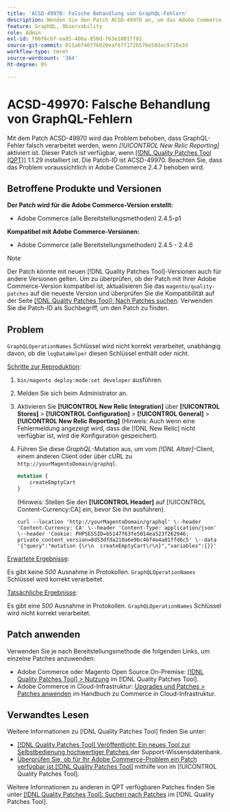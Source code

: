 ```yaml
---
title: 'ACSD-49970: Falsche Behandlung von GraphQL-Fehlern'
description: Wenden Sie den Patch ACSD-49970 an, um das Adobe Commerce-Problem zu beheben, bei dem GraphQL-Fehler falsch verarbeitet werden, wenn [!UICONTROL New Relic Reporting] aktiviert ist.
feature: GraphQL, Observability
role: Admin
exl-id: f06f6cbf-ea85-406a-850d-f63e1001ff82
source-git-commit: 011a6f46f76029eaf67f172b576e58dac9710a3d
workflow-type: tm+mt
source-wordcount: '364'
ht-degree: 0%

---
```


# ACSD-49970: Falsche Behandlung von GraphQL-Fehlern

Mit dem Patch ACSD-49970 wird das Problem behoben, dass GraphQL-Fehler falsch verarbeitet werden, wenn *[!UICONTROL New Relic Reporting]* aktiviert ist. Dieser Patch ist verfügbar, wenn [[!DNL Quality Patches Tool (QPT)]](https://experienceleague.adobe.com/de/docs/commerce-operations/tools/quality-patches-tool/quality-patches-tool-to-self-serve-quality-patches) 1.1.29 installiert ist. Die Patch-ID ist ACSD-49970. Beachten Sie, dass das Problem voraussichtlich in Adobe Commerce 2.4.7 behoben wird.

## Betroffene Produkte und Versionen

**Der Patch wird für die Adobe Commerce-Version erstellt:**

* Adobe Commerce (alle Bereitstellungsmethoden) 2.4.5-p1

**Kompatibel mit Adobe Commerce-Versionen:**

* Adobe Commerce (alle Bereitstellungsmethoden) 2.4.5 - 2.4.6

>[!NOTE]
>
>Der Patch könnte mit neuen [!DNL Quality Patches Tool]-Versionen auch für andere Versionen gelten. Um zu überprüfen, ob der Patch mit Ihrer Adobe Commerce-Version kompatibel ist, aktualisieren Sie das `magento/quality-patches` auf die neueste Version und überprüfen Sie die Kompatibilität auf der Seite [[!DNL Quality Patches Tool]: Nach Patches suchen](https://experienceleague.adobe.com/tools/commerce-quality-patches/index.html?lang=de). Verwenden Sie die Patch-ID als Suchbegriff, um den Patch zu finden.

## Problem

`GraphQLOperationNames` Schlüssel wird nicht korrekt verarbeitet, unabhängig davon, ob die `logDataHelper` diesen Schlüssel enthält oder nicht.

<u>Schritte zur Reproduktion</u>:

1. `bin/magento deploy:mode:set developer` ausführen.
1. Melden Sie sich beim Administrator an.
1. Aktivieren Sie **[!UICONTROL New Relic Integration]** über **[!UICONTROL Stores]** > **[!UICONTROL Configuration]** > **[!UICONTROL General]** > **[!UICONTROL New Relic Reporting]**
(Hinweis: Auch wenn eine Fehlermeldung angezeigt wird, dass die [!DNL New Relic] nicht verfügbar ist, wird die Konfiguration gespeichert).
1. Führen Sie diese *GraphQL*-Mutation aus, um vom *[!DNL Altair]*-Client, einem anderen Client oder über cURL zu `http://yourMagentoDomain/graphql`.

   ```GraphQL
   mutation {
       createEmptyCart
   }
   ```

   (Hinweis: Stellen Sie den **[!UICONTROL Header]** auf [!UICONTROL Content-Currency:CA] ein, bevor Sie ihn ausführen).

   ```cURL
   curl --location 'http://yourMagentoDomain/graphql' \--header 'Content-Currency: CA' \--header 'Content-Type: application/json' \--header 'Cookie: PHPSESSID=b5147f63fe5014ea523f262946; private_content_version=8d53dfda210a6e9bc46f4e4a01ffd6c5' \--data '{"query":"mutation {\r\n  createEmptyCart\r\n}","variables":{}}'
   ```

<u>Erwartete Ergebnisse</u>:

Es gibt keine *500* Ausnahme in Protokollen. `GraphQLOperationNames` Schlüssel wird korrekt verarbeitet.

<u>Tatsächliche Ergebnisse</u>:

Es gibt eine *500* Ausnahme in Protokollen. `GraphQLOperationNames` Schlüssel wird nicht korrekt verarbeitet.

## Patch anwenden

Verwenden Sie je nach Bereitstellungsmethode die folgenden Links, um einzelne Patches anzuwenden:

* Adobe Commerce oder Magento Open Source On-Premise: [[!DNL Quality Patches Tool] > Nutzung](/help/tools/quality-patches-tool/usage.md) im [!DNL Quality Patches Tool].
* Adobe Commerce in Cloud-Infrastruktur: [Upgrades und Patches > Patches anwenden](https://experienceleague.adobe.com/docs/commerce-cloud-service/user-guide/develop/upgrade/apply-patches.html?lang=de) im Handbuch zu Commerce in Cloud-Infrastruktur.

## Verwandtes Lesen

Weitere Informationen zu [!DNL Quality Patches Tool] finden Sie unter:

* [[!DNL Quality Patches Tool] Veröffentlicht: Ein neues Tool zur Selbstbedienung hochwertiger Patches ](https://experienceleague.adobe.com/de/docs/commerce-operations/tools/quality-patches-tool/quality-patches-tool-to-self-serve-quality-patches) der Support-Wissensdatenbank.
* [Überprüfen Sie, ob für Ihr Adobe Commerce-Problem ein Patch verfügbar ist [!DNL Quality Patches Tool]](/help/tools/quality-patches-tool/patches-available-in-qpt/check-patch-for-magento-issue-with-magento-quality-patches.md) mithilfe von im [!UICONTROL Quality Patches Tool].


Weitere Informationen zu anderen in QPT verfügbaren Patches finden Sie unter [[!DNL Quality Patches Tool]: Suchen nach Patches](https://experienceleague.adobe.com/tools/commerce-quality-patches/index.html?lang=de) im [!DNL Quality Patches Tool].
